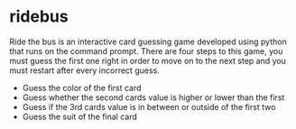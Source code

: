 # ridebus
Ride the bus is an interactive card guessing game developed using python that runs on the command prompt.
There are four steps to this game, you must guess the first one right in order to move on to the next step and you must restart after every incorrect guess.
* Guess the color of the first card
* Guess whether the second cards value is higher or lower than the first   
* Guess if the 3rd cards value is in between or outside of the first two 
* Guess the suit of the final card  
